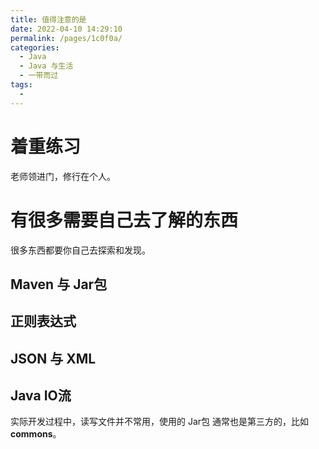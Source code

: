 ```yaml
---
title: 值得注意的是
date: 2022-04-10 14:29:10
permalink: /pages/1c0f0a/
categories:
  - Java
  - Java 与生活
  - 一带而过
tags:
  - 
---
```

# 着重练习

老师领进门，修行在个人。

# 有很多需要自己去了解的东西

很多东西都要你自己去探索和发现。

## Maven 与 Jar包

## 正则表达式

## JSON 与 XML

## Java IO流

实际开发过程中，读写文件并不常用，使用的 Jar包 通常也是第三方的，比如 **commons**。




